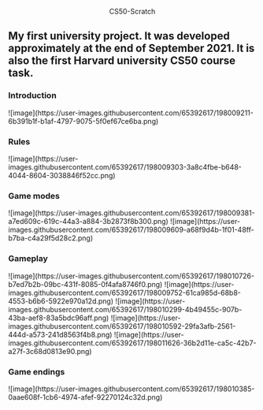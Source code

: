 <p align="center">CS50-Scratch<p>

<h2>My first university project. It was developed approximately at the end of September 2021. It is also the first Harvard university CS50 course task.</h1>

<h3>Introduction</h3>
![image](https://user-images.githubusercontent.com/65392617/198009211-6b391b1f-b1af-4797-9075-5f0ef67ce6ba.png)

<h3>Rules</h3>
![image](https://user-images.githubusercontent.com/65392617/198009303-3a8c4fbe-b648-4044-8604-3038846f52cc.png)

<h3>Game modes</h3>
![image](https://user-images.githubusercontent.com/65392617/198009381-a7ed609c-619c-44a3-a884-3b2873f8b300.png)
![image](https://user-images.githubusercontent.com/65392617/198009609-a68f9d4b-1f01-48ff-b7ba-c4a29f5d28c2.png)

<h3>Gameplay</h3>
![image](https://user-images.githubusercontent.com/65392617/198010726-b7ed7b2b-09bc-431f-8085-0f4afa8746f0.png)
![image](https://user-images.githubusercontent.com/65392617/198009752-61ca985d-68b8-4553-b6b6-5922e970a12d.png)
![image](https://user-images.githubusercontent.com/65392617/198010299-4b49455c-907b-43ba-aef8-83a5bdc96aff.png)
![image](https://user-images.githubusercontent.com/65392617/198010592-29fa3afb-2561-444d-a573-241d8563f4b8.png)
![image](https://user-images.githubusercontent.com/65392617/198011626-36b2d11e-ca5c-42b7-a27f-3c68d0813e90.png)

<h3>Game endings</h3>
![image](https://user-images.githubusercontent.com/65392617/198010385-0aae608f-1cb6-4974-afef-92270124c32d.png)

